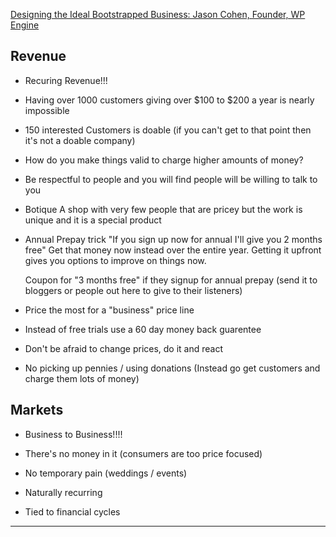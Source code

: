 [Designing the Ideal Bootstrapped Business: Jason Cohen, Founder, WP Engine](https://www.youtube.com/watch?v=otbnC2zE2rw&list=PLwcQbu9cKWclSZ5X1D2BFr3t4jBzpiSoi&index=2&t=0s)

## Revenue

- Recuring Revenue!!!

- Having over 1000 customers giving over $100 to $200 a year is nearly impossible

- 150 interested Customers is doable (if you can't get to that point then it's not a doable company)

- How do you make things valid to charge higher amounts of money?

- Be respectful to people and you will find people will be willing to talk to you

- Botique
    A shop with very few people that are pricey but the work is unique and it is a special product

- Annual Prepay trick
    "If you sign up now for annual I'll give you 2 months free"
    Get that money now instead over the entire year. Getting it upfront gives you options to improve on things now.

    Coupon for "3 months free" if they signup for annual prepay (send it to bloggers or people out here to give to their listeners)

- Price the most for a "business" price line

- Instead of free trials use a 60 day money back guarentee

- Don't be afraid to change prices, do it and react

- No picking up pennies / using donations (Instead go get customers and charge them lots of money)


## Markets

- Business to Business!!!!

- There's no money in it (consumers are too price focused)

- No temporary pain (weddings / events)

- Naturally recurring

- Tied to financial cycles

-----------------
